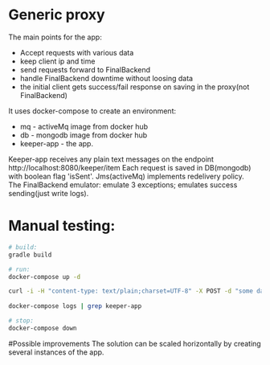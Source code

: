 # Generic proxy
The main points for the app:
* Accept requests with various data
* keep client ip and time
* send requests forward to FinalBackend
* handle FinalBackend downtime without loosing data
* the initial client gets success/fail response on saving in the proxy(not FinalBackend)

It uses docker-compose to create an environment:
* mq - activeMq image from docker hub
* db - mongodb image from docker hub
* keeper-app - the app. 

Keeper-app receives any plain text messages on the endpoint http://localhost:8080/keeper/item
Each request is saved in DB(mongodb) with boolean flag 'isSent'.
Jms(activeMq) implements redelivery policy.  
The FinalBackend emulator: emulate 3 exceptions; emulates success sending(just write logs).

# Manual testing:
```bash
# build:
gradle build

# run:
docker-compose up -d

curl -i -H "content-type: text/plain;charset=UTF-8" -X POST -d "some data" http://localhost:8080/keeper/item
 
docker-compose logs | grep keeper-app

# stop:
docker-compose down
```

#Possible improvements
The solution can be scaled horizontally by creating several instances of the app.
